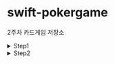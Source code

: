 # swift-pokergame
2주차 카드게임 저장소

<details>
<summary>Step1</summary>
<div markdown="1">       

### 요구사항 요약
- StatusBar 스타일을 LightContent로 변경
- ViewController의 배경을 "bg_bappern.png"로 변경
- ViewController 클래스에서 ```코드로``` 7개 UIImageView를 생성 후, 화면을 7등분해서 "card-back.png"을 출력한다
### 결과 정리
- 시뮬레이터 환경: iPhone 13 Pro
<img width="20%" alt="1" src="https://user-images.githubusercontent.com/42532724/155096363-e1918502-4d0c-4c70-822e-f03b50d43b7b.png">
</div>
</details>
<details>
<summary>Step2</summary>
<div markdown="1">       

### 요구사항 요약
- 객체지향 프로그래밍을 고려하여 카드 클래스 설계
- ViewController에 특정한 카드 인스턴스를 만들어 콘솔에 출력
- 데이터를 처리하는 코드와 출력하는 코드를 분리
### 결과 정리
- 시뮬레이터 환경: iPhone 13 Pro
<img width="50%" alt="1" src="https://user-images.githubusercontent.com/42532724/155282186-91d98c64-e7b0-491f-ae92-f12317271caa.png">
</div>
</details>
